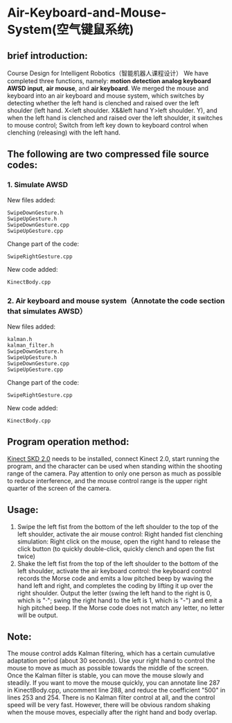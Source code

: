 # Air-Keyboard-and-Mouse-System(空气键鼠系统)


## **brief introduction**:
Course Design for Intelligent Robotics（智能机器人课程设计）
We have completed three functions, namely: **motion detection analog keyboard AWSD input**, **air mouse**, and **air keyboard**. We merged the mouse and keyboard into an air keyboard and mouse system, which switches by detecting whether the left hand is clenched and raised over the left shoulder (left hand. X<left shoulder. X&&left hand Y>left shoulder. Y), and when the left hand is clenched and raised over the left shoulder, it switches to mouse control; Switch from left key down to keyboard control when clenching (releasing) with the left hand.

## The following are two compressed file source codes:
### 1. Simulate AWSD
New files added:

    SwipeDownGesture.h
    SwipeUpGesture.h
    SwipeDownGesture.cpp
    SwipeUpGesture.cpp

Change part of the code:

    SwipeRightGesture.cpp

New code added:

    KinectBody.cpp

### 2. Air keyboard and mouse system（Annotate the code section that simulates AWSD）
New files added:

    kalman.h
    kalman_filter.h
    SwipeDownGesture.h
    SwipeUpGesture.h
    SwipeDownGesture.cpp
    SwipeUpGesture.cpp

Change part of the code:

    SwipeRightGesture.cpp

New code added:

    KinectBody.cpp

## **Program operation method**: 
[Kinect SKD 2.0](https://www.microsoft.com/en-us/download/details.aspx?id=44561) needs to be installed, connect Kinect 2.0, start running the program, and the character can be used when standing within the shooting range of the camera. Pay attention to only one person as much as possible to reduce interference, and the mouse control range is the upper right quarter of the screen of the camera.

## **Usage**:
1. Swipe the left fist from the bottom of the left shoulder to the top of the left shoulder, activate the air mouse control: Right handed fist clenching simulation: Right click on the mouse, open the right hand to release the click button (to quickly double-click, quickly clench and open the fist twice)
2. Shake the left fist from the top of the left shoulder to the bottom of the left shoulder, activate the air keyboard control: the keyboard control records the Morse code and emits a low pitched beep by waving the hand left and right, and completes the coding by lifting it up over the right shoulder. Output the letter (swing the left hand to the right is 0, which is "·"; swing the right hand to the left is 1, which is "-") and emit a high pitched beep. If the Morse code does not match any letter, no letter will be output.

## **Note**: 
The mouse control adds Kalman filtering, which has a certain cumulative adaptation period (about 30 seconds). Use your right hand to control the mouse to move as much as possible towards the middle of the screen. Once the Kalman filter is stable, you can move the mouse slowly and steadily.
If you want to move the mouse quickly, you can annotate line 287 in KinectBody.cpp, uncomment line 288, and reduce the coefficient "500" in lines 253 and 254. There is no Kalman filter control at all, and the control speed will be very fast. However, there will be obvious random shaking when the mouse moves, especially after the right hand and body overlap.

